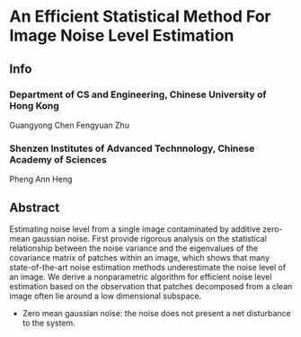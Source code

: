 # An Efficient Statistical Method For Image Noise Level Estimation

## Info

### Department of CS and Engineering, Chinese University of Hong Kong
Guangyong Chen
Fengyuan Zhu

### Shenzen Institutes of Advanced Technnology, Chinese Academy of Sciences
Pheng Ann Heng

## Abstract

Estimating noise level from a single image contaminated by additive zero-mean gaussian noise. First provide rigorous analysis on the statistical relationship between the noise variance and  the eigenvalues of the covariance matrix of patches within an image, which shows that many state-of-the-art noise estimation methods underestimate the noise level of an image. We derive a nonparametric algorithm for efficient noise level estimation based on the observation that patches decomposed from a clean image often lie around a low dimensional subspace. 

- Zero mean gaussian noise: the noise does not present a net disturbance to the system.